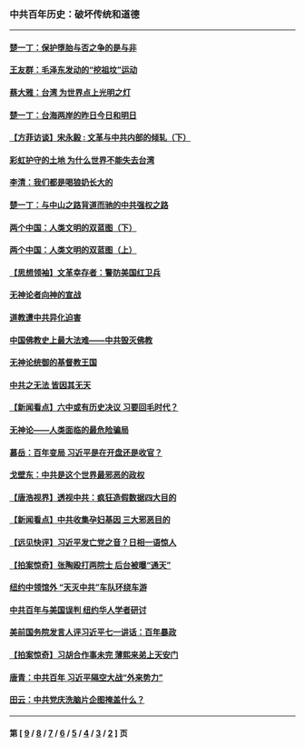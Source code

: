 ### 中共百年历史：破坏传统和道德
---
#### [楚一丁：保护堕胎与否之争的是与非](../../pages/nf1176114/n13815642.md?01100430) 
#### [王友群：毛泽东发动的“挖祖坟”运动](../../pages/nf1176114/n13723639.md?01100430) 
#### [蔡大雅：台湾 为世界点上光明之灯](../../pages/nf1176114/n13531530.md?01100430) 
#### [楚一丁：台海两岸的昨日今日和明日](../../pages/nf1176114/n13531468.md?01100430) 
#### [【方菲访谈】宋永毅 : 文革与中共内部的倾轧（下）](../../pages/nf1176114/n13486836.md?01100430) 
#### [彩虹护守的土地 为什么世界不能失去台湾](../../pages/nf1176114/n13476849.md?01100430) 
#### [李清：我们都是喝狼奶长大的](../../pages/nf1176114/n13471478.md?01100430) 
#### [楚一丁：与中山之路背道而驰的中共强权之路](../../pages/nf1176114/n13437270.md?01100430) 
#### [两个中国：人类文明的双蓝图（下）](../../pages/nf1176114/n13423132.md?01100430) 
#### [两个中国：人类文明的双蓝图（上）](../../pages/nf1176114/n13422687.md?01100430) 
#### [【思想领袖】文革幸存者：警防美国红卫兵](../../pages/nf1176114/n13339289.md?01100430) 
#### [无神论者向神的宣战](../../pages/nf1176114/n13281535.md?01100430) 
#### [道教遭中共异化迫害](../../pages/nf1176114/n13281463.md?01100430) 
#### [中国佛教史上最大法难——中共毁灭佛教](../../pages/nf1176114/n13281397.md?01100430) 
#### [无神论统御的基督教王国](../../pages/nf1176114/n13281280.md?01100430) 
#### [中共之无法 皆因其无天](../../pages/nf1176114/n13281088.md?01100430) 
#### [【新闻看点】六中或有历史决议 习要回毛时代？](../../pages/nf1176114/n13222895.md?01100430) 
#### [无神论——人类面临的最危险骗局](../../pages/nf1176114/n13196137.md?01100430) 
#### [慕岳：百年变局 习近平是在开盘还是收官？](../../pages/nf1176114/n13206516.md?01100430) 
#### [戈壁东：中共是这个世界最邪恶的政权](../../pages/nf1176114/n13085641.md?01100430) 
#### [【唐浩视界】透视中共：疯狂造假数据四大目的](../../pages/nf1176114/n13080590.md?01100430) 
#### [【新闻看点】中共收集孕妇基因 三大邪恶目的](../../pages/nf1176114/n13077182.md?01100430) 
#### [【远见快评】习近平发亡党之音？日相一语惊人](../../pages/nf1176114/n13074809.md?01100430) 
#### [【拍案惊奇】张陶殴打两院士 后台被曝“通天”](../../pages/nf1176114/n13070496.md?01100430) 
#### [纽约中领馆外 “天灭中共”车队环绕车游](../../pages/nf1176114/n13070693.md?01100430) 
#### [中共百年与美国误判 纽约华人学者研讨](../../pages/nf1176114/n13067969.md?01100430) 
#### [美前国务院发言人评习近平七一讲话：百年暴政](../../pages/nf1176114/n13066986.md?01100430) 
#### [【拍案惊奇】习胡合作事未完 薄熙来弟上天安门](../../pages/nf1176114/n13065867.md?01100430) 
#### [唐青：中共百年 习近平隔空大战“外来势力”](../../pages/nf1176114/n13065976.md?01100430) 
#### [田云：中共党庆洗脑片企图掩盖什么？](../../pages/nf1176114/n13064395.md?01100430) 

---
#### 第 [ [9](./9.md?01100430) / [8](./8.md?01100430) / [7](./7.md?01100430) / [6](./6.md?01100430) / [5](./5.md?01100430) / [4](./4.md?01100430) / [3](./3.md?01100430) / [2](./2.md?01100430) ] 页
